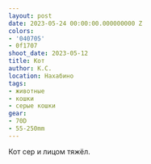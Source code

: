 ```yaml
---
layout: post
date: 2023-05-24 00:00:00.000000000 Z
colors:
- '040705'
- 0f1707
shoot_date: 2023-05-12
title: Кот
author: К.С.
location: Нахабино
tags:
- животные
- кошки
- серые кошки
gear:
- 70D
- 55-250mm
---
```

Кот сер и лицом тяжёл.

